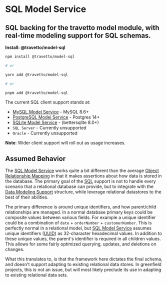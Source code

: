 <!-- This file was generated by @travetto/doc and should not be modified directly -->
<!-- Please modify https://github.com/travetto/travetto/tree/main/module/model-sql/DOC.tsx and execute "npx trv doc" to rebuild -->
# SQL Model Service

## SQL backing for the travetto model module, with real-time modeling support for SQL schemas.

**Install: @travetto/model-sql**
```bash
npm install @travetto/model-sql

# or

yarn add @travetto/model-sql

# or

pnpm add @travetto/model-sql
```

The current SQL client support stands at:
   *  [MySQL Model Service](https://github.com/travetto/travetto/tree/main/module/model-mysql#readme "MySQL backing for the travetto model module, with real-time modeling support for SQL schemas.") - MySQL 8.6+
   *  [PostgreSQL Model Service](https://github.com/travetto/travetto/tree/main/module/model-postgres#readme "PostgreSQL backing for the travetto model module, with real-time modeling support for SQL schemas.") - Postgres 14+
   *  [SQLite Model Service](https://github.com/travetto/travetto/tree/main/module/model-sqlite#readme "SQLite backing for the travetto model module, with real-time modeling support for SQL schemas.") - (bettersqlite 8.0+)
   *  `SQL Server` - Currently unsupported
   *  `Oracle` - Currently unsupported

**Note**: Wider client support will roll out as usage increases.

## Assumed Behavior
The [SQL Model Service](https://github.com/travetto/travetto/tree/main/module/model-sql#readme "SQL backing for the travetto model module, with real-time modeling support for SQL schemas.") works quite a bit different than the average [Object Relationship Mapping](https://en.wikipedia.org/wiki/Object%E2%80%93relational_mapping) in that it makes assertions about how data is stored in the database.  The primary goal of the [SQL](https://en.wikipedia.org/wiki/SQL) support is not to handle every scenario that a relational database can provide, but to integrate with the [Data Modeling Support](https://github.com/travetto/travetto/tree/main/module/model#readme "Datastore abstraction for core operations.") structure, while leverage relational datastores to the best of their abilities. 

The primary difference is around unique identifiers, and how parent/child relationships are managed.  In a normal database primary keys could be composite values between various fields.  For example a unique identifier could be a combination of `date` + `orderNumber` + `customerNumber`.  This is perfectly normal in a relational model, but [SQL Model Service](https://github.com/travetto/travetto/tree/main/module/model-sql#readme "SQL backing for the travetto model module, with real-time modeling support for SQL schemas.") assumes unique identifiers ([UUID](https://en.wikipedia.org/wiki/Universally_unique_identifier)) as 32-character hexadecimal values.  In addition to these unique values, the parent's identifier is required in all children values.  This allows for some fairly optimized querying, updates, and deletions on changes. 

What this translates to, is that the framework here dictates the final schema, and doesn't support adapting to existing relational data stores. In greenfield projects, this is not an issue, but will most likely preclude its use in adapting to existing relational data sets.
